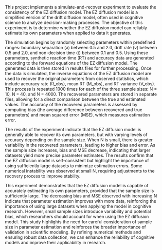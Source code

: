 This project implements a simulate-and-recover experiment to evaluate the consistency of the EZ diffusion model. The EZ diffusion model is a simplified version of the drift diffusion model, often used in cognitive science to analyze decision-making processes. The objective of this experiment is to determine whether the EZ diffusion model can reliably estimate its own parameters when applied to data it generates.

The simulation begins by randomly selecting parameters within predefined ranges: boundary separation (a) between 0.5 and 2.0, drift rate (v) between 0.5 and 2.0, and non-decision time (t) between 0.1 and 0.5. Using these parameters, synthetic reaction time (RT) and accuracy data are generated according to the forward equations of the EZ diffusion model. The generated data is then stored in results files for further processing. Once the data is simulated, the inverse equations of the EZ diffusion model are used to recover the original parameters from observed statistics, which include accuracy rate (R_obs), mean RT (M_obs), and RT variance (V_obs). This process is repeated 1000 times for each of the three sample sizes: N = 10, N = 40, and N = 4000. The recovered parameters are stored in separate files, allowing for a direct comparison between the true and estimated values. The accuracy of the recovered parameters is assessed by computing bias (the average difference between recovered and true parameters) and mean squared error (MSE), which measures estimation error.

The results of the experiment indicate that the EZ diffusion model is generally able to recover its own parameters, but with varying levels of accuracy depending on the sample size. When N is small, there is greater variability in the recovered parameters, leading to higher bias and error. As the sample size increases, bias and MSE decrease, indicating that larger datasets yield more precise parameter estimates. The results confirm that the EZ diffusion model is self-consistent but highlight the importance of using sufficiently large datasets to minimize estimation errors. Some numerical instability was observed at small N, requiring adjustments to the recovery process to improve stability.

This experiment demonstrates that the EZ diffusion model is capable of accurately estimating its own parameters, provided that the sample size is sufficiently large. The decreasing bias and MSE observed with increasing N indicate that parameter estimation improves with more data, reinforcing the importance of using large datasets when applying the model in cognitive research. However, small sample sizes introduce variability and potential bias, which researchers should account for when using the EZ diffusion model. This study highlights the need for careful consideration of sample size in parameter estimation and reinforces the broader importance of validation in scientific modeling. By refining numerical methods and ensuring robust data collection, we can enhance the reliability of cognitive models and improve their applicability in research.
